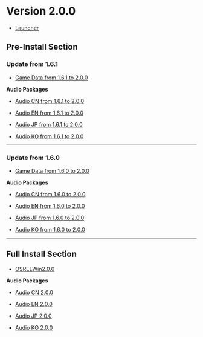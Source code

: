 # Version 2.0.0

- [Launcher](https://autopatchhk.yuanshen.com/client_app/update/hk4e_global/10/update_20210707145437_906c4d25PUR1BSt7.zip)

## Pre-Install Section

### Update from 1.6.1

- [Game Data from 1.6.1 to 2.0.0](https://autopatchhk.yuanshen.com/client_app/update/hk4e_global/10/game_1.6.1_2.0.0_diff_GLrkVi02eEIJHmoZ.zip)

**Audio Packages**

- [Audio CN from 1.6.1 to 2.0.0](https://autopatchhk.yuanshen.com/client_app/update/hk4e_global/10/zh-cn_1.6.1_2.0.0_diff_kxn7JGptOMsUWeXf.zip)

- [Audio EN from 1.6.1 to 2.0.0](https://autopatchhk.yuanshen.com/client_app/update/hk4e_global/10/en-us_1.6.1_2.0.0_diff_pa7XSfuvwheYHlR4.zip)

- [Audio JP from 1.6.1 to 2.0.0](https://autopatchhk.yuanshen.com/client_app/update/hk4e_global/10/ja-jp_1.6.1_2.0.0_diff_Rr1nlK3O0Wjgo4M2.zip)

- [Audio KO from 1.6.1 to 2.0.0](https://autopatchhk.yuanshen.com/client_app/update/hk4e_global/10/ko-kr_1.6.1_2.0.0_diff_YHsxbir0lqzcvNIk.zip)

----

### Update from 1.6.0

- [Game Data from 1.6.0 to 2.0.0](https://autopatchhk.yuanshen.com/client_app/update/hk4e_global/10/game_1.6.0_2.0.0_diff_NmOQGgYFcB60KLzk.zip)

**Audio Packages**

- [Audio CN from 1.6.0 to 2.0.0](https://autopatchhk.yuanshen.com/client_app/update/hk4e_global/10/zh-cn_1.6.0_2.0.0_diff_w4oOYzASepP9Rlc0.zip)

- [Audio EN from 1.6.0 to 2.0.0](https://autopatchhk.yuanshen.com/client_app/update/hk4e_global/10/en-us_1.6.0_2.0.0_diff_F9KsGgq5duEzpVi2.zip)

- [Audio JP from 1.6.0 to 2.0.0](https://autopatchhk.yuanshen.com/client_app/update/hk4e_global/10/ja-jp_1.6.0_2.0.0_diff_bGKRLxOIFYU740nT.zip)

- [Audio KO from 1.6.0 to 2.0.0](https://autopatchhk.yuanshen.com/client_app/update/hk4e_global/10/ko-kr_1.6.0_2.0.0_diff_VoMeKwuyAZ1jRItk.zip)

----

## Full Install Section

- [OSRELWin2.0.0](https://autopatchhk.yuanshen.com/client_app/pc_mihoyo/20210721_3a3ca8dfe8b26ea2/GenshinImpact_2.0.0.zip)

**Audio Packages**

- [Audio CN 2.0.0](https://autopatchhk.yuanshen.com/client_app/pc_mihoyo/20210721_3a3ca8dfe8b26ea2/Audio_Chinese_2.0.0.zip)

- [Audio EN 2.0.0](https://autopatchhk.yuanshen.com/client_app/pc_mihoyo/20210721_3a3ca8dfe8b26ea2/Audio_English(US)_2.0.0.zip)

- [Audio JP 2.0.0](https://autopatchhk.yuanshen.com/client_app/pc_mihoyo/20210721_3a3ca8dfe8b26ea2/Audio_Japanese_2.0.0.zip)

- [Audio KO 2.0.0](https://autopatchhk.yuanshen.com/client_app/pc_mihoyo/20210721_3a3ca8dfe8b26ea2/Audio_Korean_2.0.0.zip)
